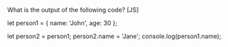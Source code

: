 What is the output of the following code? [JS]

let person1 = {
  name: 'John',
  age: 30
};

let person2 = person1;
person2.name = 'Jane';
console.log(person1.name);